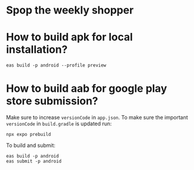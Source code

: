 # Spop the weekly shopper

# How to build apk for local installation?

```
eas build -p android --profile preview
```

# How to build aab for google play store submission?

Make sure to increase `versionCode` in `app.json`.
To make sure the important `versionCode` in `build.gradle` is updated run:
```
npx expo prebuild
```

To build and submit:
```
eas build -p android
eas submit -p android
```
